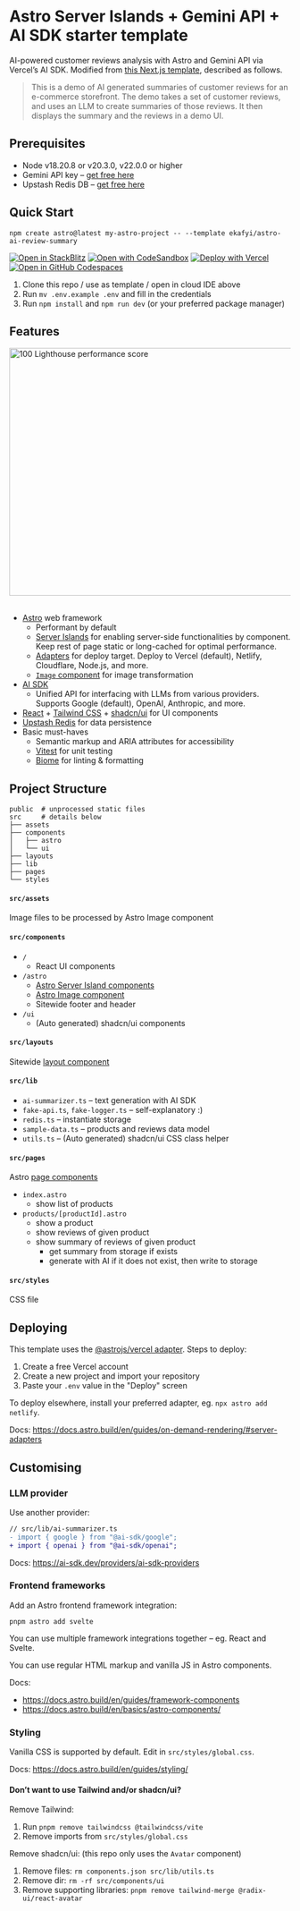 # Astro Server Islands + Gemini API + AI SDK starter template

AI-powered customer reviews analysis with Astro and Gemini API via Vercel’s AI SDK. Modified from [this Next.js template](https://github.com/vercel/ai-review-summary), described as follows.

> This is a demo of AI generated summaries of customer reviews for an e-commerce storefront. The demo takes a set of customer reviews, and uses an LLM to create summaries of those reviews. It then displays the summary and the reviews in a demo UI.

## Prerequisites

- Node v18.20.8 or v20.3.0, v22.0.0 or higher
- Gemini API key – [get free here](https://aistudio.google.com/apikey)
- Upstash Redis DB – [get free here](https://upstash.com)

## Quick Start

```
npm create astro@latest my-astro-project -- --template ekafyi/astro-ai-review-summary
```

[![Open in StackBlitz](https://developer.stackblitz.com/img/open_in_stackblitz.svg)](https://stackblitz.com/github/ekafyi/astro-ai-review-summary/tree/main)
[![Open with CodeSandbox](https://assets.codesandbox.io/github/button-edit-lime.svg)](https://codesandbox.io/p/sandbox/github/ekafyi/astro-ai-review-summary/tree/main)
[![Deploy with Vercel](https://vercel.com/button)](https://vercel.com/new/clone?repository-url=https%3A%2F%2Fgithub.com%2Fekafyi%2Fastro-ai-review-summary&env=GOOGLE_GENERATIVE_AI_API_KEY&envDescription=Google%20Gemini%20API%20key%20(free%20tier%20available)&envLink=https%3A%2F%2Faistudio.google.com%2Fapikey)
[![Open in GitHub Codespaces](https://github.com/codespaces/badge.svg)](https://codespaces.new/ekafyi/astro-ai-review-summary?devcontainer_path=.devcontainer/blog/devcontainer.json)

1. Clone this repo / use as template / open in cloud IDE above
2. Run `mv .env.example .env` and fill in the credentials
3. Run `npm install` and `npm run dev` (or your preferred package manager)

## Features

<img width="1411" height="443" alt="100 Lighthouse performance score" src="https://github.com/user-attachments/assets/8630e350-54f7-4d13-9ab6-039b86b9874e" />
&nbsp;

- [Astro](https://docs.astro.build/) web framework
   - Performant by default
   - [Server Islands](https://docs.astro.build/en/guides/server-islands/) for enabling server-side functionalities by component. Keep rest of page static or long-cached for optimal performance.
   - [Adapters](https://docs.astro.build/en/guides/on-demand-rendering/#server-adapters) for deploy target. Deploy to Vercel (default), Netlify, Cloudflare, Node.js, and more.
   - [`Image` component](https://docs.astro.build/en/guides/images/#astro-components-for-images) for image transformation
- [AI SDK](https://ai-sdk.dev/docs)
   - Unified API for interfacing with LLMs from various providers. Supports Google (default), OpenAI, Anthropic, and more.
- [React](https://react.dev/) + [Tailwind CSS](https://tailwindcss.com/) + [shadcn/ui](https://ui.shadcn.com/) for UI components
- [Upstash Redis](https://upstash.com) for data persistence
- Basic must-haves
   - Semantic markup and ARIA attributes for accessibility
   - [Vitest](https://vitest.dev/) for unit testing
   - [Biome](https://biomejs.dev) for linting & formatting

## Project Structure

```
public  # unprocessed static files
src     # details below
├── assets
├── components
│   ├── astro
│   └── ui
├── layouts
├── lib
├── pages
└── styles
```

#### `src/assets`

Image files to be processed by Astro Image component

#### `src/components`

- `/`
   - React UI components
- `/astro` 
   - [Astro Server Island components]((https://docs.astro.build/en/guides/server-islands/))
   - [Astro Image component](https://docs.astro.build/en/guides/images/#astro-components-for-images)
   - Sitewide footer and header
- `/ui`
   - (Auto generated) shadcn/ui components

#### `src/layouts`

Sitewide [layout component](https://docs.astro.build/en/basics/layouts/)

#### `src/lib`

- `ai-summarizer.ts` – text generation with AI SDK
- `fake-api.ts`, `fake-logger.ts` – self-explanatory :)
- `redis.ts` – instantiate storage
- `sample-data.ts` – products and reviews data model
- `utils.ts` – (Auto generated) shadcn/ui CSS class helper

#### `src/pages`

Astro [page components](https://docs.astro.build/en/basics/astro-pages/)

- `index.astro`
   - show list of products
- `products/[productId].astro`
   - show a product
   - show reviews of given product
   - show summary of reviews of given product
      - get summary from storage if exists
      - generate with AI if it does not exist, then write to storage

#### `src/styles`

CSS file

## Deploying

This template uses the [@astrojs/vercel adapter](https://docs.astro.build/en/guides/integrations-guide/vercel/). Steps to deploy:

1. Create a free Vercel account
2. Create a new project and import your repository
3. Paste your `.env` value in the "Deploy" screen

To deploy elsewhere, install your preferred adapter, eg. `npx astro add netlify`.

Docs: https://docs.astro.build/en/guides/on-demand-rendering/#server-adapters

## Customising

### LLM provider

Use another provider:

```diff
// src/lib/ai-summarizer.ts
- import { google } from "@ai-sdk/google";
+ import { openai } from "@ai-sdk/openai";
```

Docs: https://ai-sdk.dev/providers/ai-sdk-providers

### Frontend frameworks

Add an Astro frontend framework integration:

```
pnpm astro add svelte
```

You can use multiple framework integrations together – eg. React and Svelte.

You can use regular HTML markup and vanilla JS in Astro components.

Docs: 
- https://docs.astro.build/en/guides/framework-components
- https://docs.astro.build/en/basics/astro-components/

### Styling

Vanilla CSS is supported by default. Edit in `src/styles/global.css`.

Docs: https://docs.astro.build/en/guides/styling/

#### Don’t want to use Tailwind and/or shadcn/ui?

Remove Tailwind:

1. Run `pnpm remove tailwindcss @tailwindcss/vite` 
2. Remove imports from `src/styles/global.css`

Remove shadcn/ui: (this repo only uses the `Avatar` component)

1. Remove files: `rm components.json src/lib/utils.ts`
2. Remove dir: `rm -rf src/components/ui`
3. Remove supporting libraries: `pnpm remove tailwind-merge @radix-ui/react-avatar`

